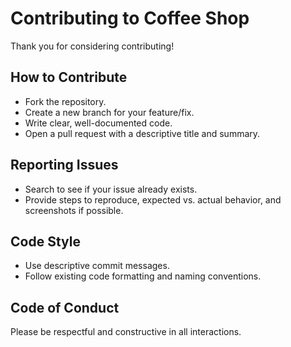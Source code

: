# Contributing to Coffee Shop

Thank you for considering contributing!

## How to Contribute
- Fork the repository.
- Create a new branch for your feature/fix.
- Write clear, well-documented code.
- Open a pull request with a descriptive title and summary.

## Reporting Issues
- Search to see if your issue already exists.
- Provide steps to reproduce, expected vs. actual behavior, and screenshots if possible.

## Code Style
- Use descriptive commit messages.
- Follow existing code formatting and naming conventions.

## Code of Conduct
Please be respectful and constructive in all interactions.
